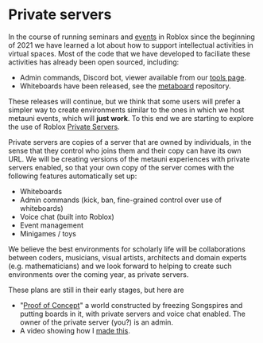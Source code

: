 # Private servers

In the course of running seminars and [events](https://metauni.org/posts/events/events) in Roblox since the beginning of 2021 we have learned a lot about how to support intellectual activities in virtual spaces. Most of the code that we have developed to faciliate these activities has already been open sourced, including:

* Admin commands, Discord bot, viewer available from our [tools page](https://metauni.org/posts/make-your-own/tools).
* Whiteboards have been released, see the [metaboard](https://github.com/metauni/metaboard) repository.

These releases will continue, but we think that some users will prefer a simpler way to create environments similar to the ones in which we host metauni events, which will **just work**. To this end we are starting to explore the use of Roblox [Private Servers](https://en.help.roblox.com/hc/en-us/articles/205345050-How-do-I-Purchase-and-Configure-Private-VIP-Servers-).

Private servers are copies of a server that are owned by individuals, in the sense that they control who joins them and their copy can have its own URL. We will be creating versions of the metauni experiences with private servers enabled, so that your own copy of the server comes with the following features automatically set up:

- Whiteboards
- Admin commands (kick, ban, fine-grained control over use of whiteboards)
- Voice chat (built into Roblox)
- Event management
- Minigames / toys

We believe the best environments for scholarly life will be collaborations between coders, musicians, visual artists, architects and domain experts (e.g. mathematicians) and we look forward to helping to create such environments over the coming year, as private servers.

These plans are still in their early stages, but here are

- "[Proof of Concept](https://www.roblox.com/games/8276085305/Proof-of-Concept)" a world constructed by freezing Songspires and putting boards in it, with private servers and voice chat enabled. The owner of the private server (you?) is an admin.
- A video showing how I [made this](https://youtu.be/pB44fI0lKso).
